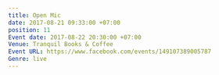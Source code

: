 ```yaml
---
title: Open Mic
date: 2017-08-21 09:33:00 +07:00
position: 11
Event date: 2017-08-22 20:30:00 +07:00
Venue: Tranquil Books & Coffee
Event URL: https://www.facebook.com/events/149107389005787
Genre: live
---
```


